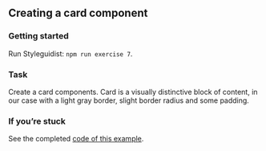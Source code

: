 ## Creating a card component

### Getting started

Run Styleguidist: `npm run exercise 7`.

### Task

Create a card components. Card is a visually distinctive block of content, in our case with a light gray border, slight border radius and some padding.

### If you’re stuck

See the completed [code of this example](../../components/core/Card/Card.js).
